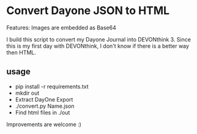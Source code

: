 # Convert Dayone JSON to HTML

Features: Images are embedded as Base64

I build this script to convert my Dayone Journal into DEVONthink 3.
Since this is my first day with DEVONthink, I don't know if there is a better way then HTML.

## usage
 * pip install -r requirements.txt
 * mkdir out
 * Extract DayOne Export
 * ./convert.py Name.json
 * Find html files in ./out


Improvements are welcome :)
